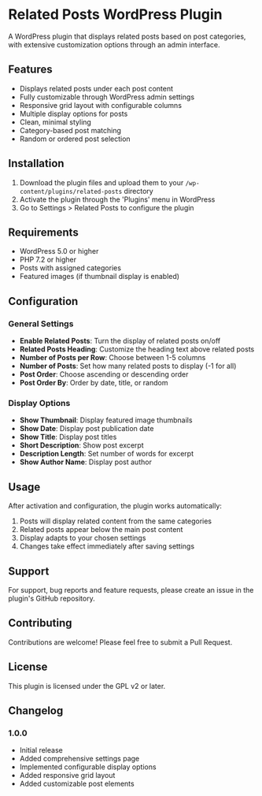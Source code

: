 # Related Posts WordPress Plugin

A WordPress plugin that displays related posts based on post categories, with extensive customization options through an admin interface.

## Features

- Displays related posts under each post content
- Fully customizable through WordPress admin settings
- Responsive grid layout with configurable columns
- Multiple display options for posts
- Clean, minimal styling
- Category-based post matching
- Random or ordered post selection

## Installation

1. Download the plugin files and upload them to your `/wp-content/plugins/related-posts` directory
2. Activate the plugin through the 'Plugins' menu in WordPress
3. Go to Settings > Related Posts to configure the plugin

## Requirements

- WordPress 5.0 or higher
- PHP 7.2 or higher
- Posts with assigned categories
- Featured images (if thumbnail display is enabled)

## Configuration

### General Settings

- **Enable Related Posts**: Turn the display of related posts on/off
- **Related Posts Heading**: Customize the heading text above related posts
- **Number of Posts per Row**: Choose between 1-5 columns
- **Number of Posts**: Set how many related posts to display (-1 for all)
- **Post Order**: Choose ascending or descending order
- **Post Order By**: Order by date, title, or random

### Display Options

- **Show Thumbnail**: Display featured image thumbnails
- **Show Date**: Display post publication date
- **Show Title**: Display post titles
- **Short Description**: Show post excerpt
- **Description Length**: Set number of words for excerpt
- **Show Author Name**: Display post author

## Usage

After activation and configuration, the plugin works automatically:

1. Posts will display related content from the same categories
2. Related posts appear below the main post content
3. Display adapts to your chosen settings
4. Changes take effect immediately after saving settings


## Support

For support, bug reports and feature requests, please create an issue in the plugin's GitHub repository.

## Contributing

Contributions are welcome! Please feel free to submit a Pull Request.

## License

This plugin is licensed under the GPL v2 or later.

## Changelog

### 1.0.0
- Initial release
- Added comprehensive settings page
- Implemented configurable display options
- Added responsive grid layout
- Added customizable post elements